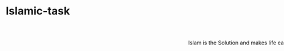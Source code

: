 # Islamic-task

<center>
    <div class=" Shadow-lg p-1  mb-2 bg-info rounded" style="width: 50vh">
      <div class="shadow card ">
          <div class="card-content shadow">
                <div class=" card-header bg-warning text-center  p-4">
                    <h3 class="card-title text-uppercase" id="logincardLabel ">Islamic-task</h3>
                </div>
                <div class="card-body shadow text-right text-start">
                  Islam is the Solution and makes life easy. We have to follow the instruction of Allah. Islamic task is a helper that guides a person to complete the task of                        Islam.
              </div>   
          </div>
       </div>
</center>
   
